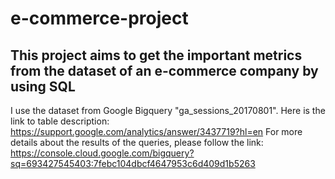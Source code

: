 # e-commerce-project
## This project aims to get the important metrics from the dataset of an e-commerce company by using SQL
I use the dataset from Google Bigquery "ga_sessions_20170801". Here is the link to table description: https://support.google.com/analytics/answer/3437719?hl=en
For more details about the results of the queries, please follow the link: https://console.cloud.google.com/bigquery?sq=693427545403:7febc104dbcf4647953c6d409d1b5263
